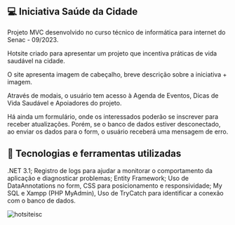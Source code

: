 ## 💻 Iniciativa Saúde da Cidade
Projeto MVC desenvolvido no curso técnico de informática para internet do Senac - 09/2023.

<p>Hotsite criado para apresentar um projeto que incentiva práticas de vida saudável na cidade.</p>

<p>O site apresenta imagem de cabeçalho, breve descrição sobre a iniciativa + imagem.</p>

<p>Através de modais, o usuário tem acesso à Agenda de Eventos, Dicas de Vida Saudável e Apoiadores do projeto.</p>

<p>Há ainda um formulário, onde os interessados poderão se inscrever para receber atualizações. Porém, se o banco de dados estiver desconectado, ao enviar os dados para o form, o usuário receberá uma mensagem de erro.</p>

## 🚀 Tecnologias e ferramentas utilizadas
.NET 3.1; Registro de logs para ajudar a monitorar o comportamento da aplicação e diagnosticar problemas;  Entity Framework; Uso de DataAnnotations no form, CSS para posicionamento e responsividade; My SQL e Xampp (PHP MyAdmin), Uso de TryCatch para identificar a conexão com o banco de dados.
<br>

![hotsiteisc](https://github.com/02dejulho/biblioteca-senac/assets/142263885/b54c3458-8ce3-48f9-8ce4-876f76c71094)






